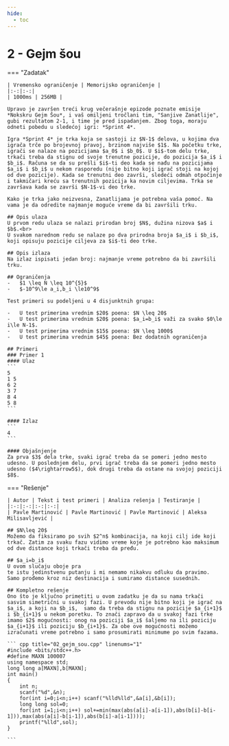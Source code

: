 ```yaml
---
hide:
  - toc
---
```


# 2 - Gejm šou

=== "Zadatak"
	
	| Vremensko ograničenje | Memorijsko ograničenje |
	|:-:|:-:|
	| 1000ms | 256MB |
	
	Upravo je završen treći krug večerašnje epizode poznate emisije *Nokskru Gejm Šou*, i vaš omiljeni tročlani tim, "Sanjive Zanatlije", gubi rezultatom 2-1, i time je pred ispadanjem. Zbog toga, moraju odneti pobedu u sledećoj igri: *Sprint 4*.
	
	Igra *Sprint 4* je trka koja se sastoji iz $N-1$ delova, u kojima dva igrača trče po brojevnoj pravoj, brzinom najviše $1$. Na početku trke, igrači se nalaze na pozicijama $a_0$ i $b_0$. U $i$-tom delu trke, trkači treba da stignu od svoje trenutne pozicije, do pozicija $a_i$ i $b_i$. Računa se da su prešli $i$-ti deo kada se nađu na pozicijama $a_i$ i $b_i$ u nekom rasporedu (nije bitno koji igrač stoji na kojoj od dve pozicije). Kada se trenutni deo završi, sledeći odmah otpočinje i takmičari kreću sa trenutnih pozicija ka novim ciljevima. Trka se završava kada se završi $N-1$-vi deo trke.
	
	Kako je trka jako neizvesna, Zanatlijama je potrebna vaša pomoć. Na vama je da odredite najmanje moguće vreme da bi završili trku.
	
	## Opis ulaza
	U prvom redu ulaza se nalazi prirodan broj $N$, dužina nizova $a$ i $b$.<br>
	U svakom narednom redu se nalaze po dva prirodna broja $a_i$ i $b_i$, koji opisuju pozicije ciljeva za $i$-ti deo trke.
	
	## Opis izlaza
	Na izlaz ispisati jedan broj: najmanje vreme potrebno da bi završili trku.
	
	## Ograničenja
	-   $1 \leq N \leq 10^{5}$
	-   $-10^9\le a_i,b_i \le10^9$
	
	Test primeri su podeljeni u 4 disjunktnih grupa:
	
	-   U test primerima vrednim $20$ poena: $N \leq 20$
	-   U test primerima vrednim $20$ poena: $a_i=b_i$ važi za svako $0\le i\le N-1$.
	-   U test primerima vrednim $15$ poena: $N \leq 1000$
	-   U test primerima vrednim $45$ poena: Bez dodatnih ograničenja
	
	## Primeri
	### Primer 1
	#### Ulaz
	```
	5
	1 5
	6 2
	3 7
	8 4
	5 8
	```
	
	#### Izlaz
	```
	4
	```
	
	#### Objašnjenje
	Za prva $3$ dela trke, svaki igrač treba da se pomeri jedno mesto udesno. U poslednjem delu, prvi igrač treba da se pomeri jedno mesto udesno ($4\rightarrow5$), dok drugi treba da ostane na svojoj poziciji $8$.
	
=== "Rešenje"
	
	| Autor | Tekst i test primeri | Analiza rеšenja | Testiranje |
	|:-:|:-:|:-:|:-:|
	| Pavle Martinović | Pavle Martinović | Pavle Martinović | Aleksa Milisavljević |
	
	## $N\leq 20$
	Možemo da fiksiramo po svih $2^n$ kombinacija, na koji cilj ide koji trkač. Zatim za svaku fazu vidimo vreme koje je potrebno kao maksimum od dve distance koji trkači treba da pređu.
	
	## $a_i=b_i$
	U ovom slučaju oboje pra
	te istu jedinstvenu putanju i mi nemamo nikakvu odluku da pravimo. Samo prođemo kroz niz destinacija i sumiramo distance susednih.
	
	## Kompletno rešenje
	Ono što je ključno primetiti u ovom zadatku je da su nama trkači sasvim simetrični u svakoj fazi. U prevodu nije bitno koji je igrač na $a_i$, a koji na $b_i$,  samo da treba da stignu na pozicije $a_{i+1}$ i $b_{i+1}$ u nekom poretku. To znači zapravo da u svakoj fazi trke imamo $2$ mogućnosti: onog na poziciji $a_i$ šaljemo na ili poziciju $a_{i+1}$ ili poziciju $b_{i+1}$. Za obe ove mogućnosti možemo izračunati vreme potrebno i samo prosumirati minimume po svim fazama.
	
	``` cpp title="02_gejm_sou.cpp" linenums="1"
	#include <bits/stdc++.h>
	#define MAXN 100007
	using namespace std;
	long long a[MAXN],b[MAXN];
	int main()
	{
		int n;
		scanf("%d",&n);
		for(int i=0;i<n;i++) scanf("%lld%lld",&a[i],&b[i]);
		long long sol=0;
		for(int i=1;i<n;i++) sol+=min(max(abs(a[i]-a[i-1]),abs(b[i]-b[i-1])),max(abs(a[i]-b[i-1]),abs(b[i]-a[i-1])));
		printf("%lld",sol);
	}

	```
